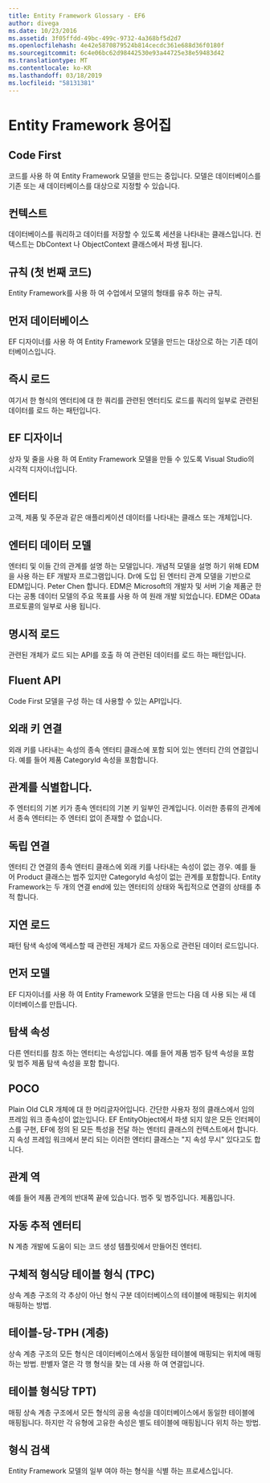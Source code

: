 ```yaml
---
title: Entity Framework Glossary - EF6
author: divega
ms.date: 10/23/2016
ms.assetid: 3f05ffdd-49bc-499c-9732-4a368bf5d2d7
ms.openlocfilehash: 4e42e5870879524b814cecdc361e688d36f0180f
ms.sourcegitcommit: 6c4e06bc62d98442530e93a44725e38e59483d42
ms.translationtype: MT
ms.contentlocale: ko-KR
ms.lasthandoff: 03/18/2019
ms.locfileid: "58131381"
---
```

# <a name="entity-framework-glossary"></a>Entity Framework 용어집
## <a name="code-first"></a>Code First
코드를 사용 하 여 Entity Framework 모델을 만드는 중입니다. 모델은 데이터베이스를 기존 또는 새 데이터베이스를 대상으로 지정할 수 있습니다.

## <a name="context"></a>컨텍스트
데이터베이스를 쿼리하고 데이터를 저장할 수 있도록 세션을 나타내는 클래스입니다. 컨텍스트는 DbContext 나 ObjectContext 클래스에서 파생 됩니다.

## <a name="convention-code-first"></a>규칙 (첫 번째 코드)
Entity Framework를 사용 하 여 수업에서 모델의 형태를 유추 하는 규칙.

## <a name="database-first"></a>먼저 데이터베이스
EF 디자이너를 사용 하 여 Entity Framework 모델을 만드는 대상으로 하는 기존 데이터베이스입니다.

## <a name="eager-loading"></a>즉시 로드
여기서 한 형식의 엔터티에 대 한 쿼리를 관련된 엔터티도 로드를 쿼리의 일부로 관련된 데이터를 로드 하는 패턴입니다.

## <a name="ef-designer"></a>EF 디자이너
상자 및 줄을 사용 하 여 Entity Framework 모델을 만들 수 있도록 Visual Studio의 시각적 디자이너입니다.

## <a name="entity"></a>엔터티
고객, 제품 및 주문과 같은 애플리케이션 데이터를 나타내는 클래스 또는 개체입니다.

## <a name="entity-data-model"></a>엔터티 데이터 모델
엔터티 및 이들 간의 관계를 설명 하는 모델입니다. 개념적 모델을 설명 하기 위해 EDM을 사용 하는 EF 개발자 프로그램입니다. Dr에 도입 된 엔터티 관계 모델을 기반으로 EDM입니다. Peter Chen 합니다. EDM은 Microsoft의 개발자 및 서버 기술 제품군 한다는 공통 데이터 모델의 주요 목표를 사용 하 여 원래 개발 되었습니다. EDM은 OData 프로토콜의 일부로 사용 됩니다.

## <a name="explicit-loading"></a>명시적 로드
관련된 개체가 로드 되는 API를 호출 하 여 관련된 데이터를 로드 하는 패턴입니다.

## <a name="fluent-api"></a>Fluent API
Code First 모델을 구성 하는 데 사용할 수 있는 API입니다.

## <a name="foreign-key-association"></a>외래 키 연결
외래 키를 나타내는 속성의 종속 엔터티 클래스에 포함 되어 있는 엔터티 간의 연결입니다. 예를 들어 제품 CategoryId 속성을 포함합니다.

## <a name="identifying-relationship"></a>관계를 식별합니다.
주 엔터티의 기본 키가 종속 엔터티의 기본 키 일부인 관계입니다. 이러한 종류의 관계에서 종속 엔터티는 주 엔터티 없이 존재할 수 없습니다.

## <a name="independent-association"></a>독립 연결
엔터티 간 연결의 종속 엔터티 클래스에 외래 키를 나타내는 속성이 없는 경우. 예를 들어 Product 클래스는 범주 있지만 CategoryId 속성이 없는 관계를 포함합니다. Entity Framework는 두 개의 연결 end에 있는 엔터티의 상태와 독립적으로 연결의 상태를 추적 합니다.

## <a name="lazy-loading"></a>지연 로드
패턴 탐색 속성에 액세스할 때 관련된 개체가 로드 자동으로 관련된 데이터 로드입니다.

## <a name="model-first"></a>먼저 모델
EF 디자이너를 사용 하 여 Entity Framework 모델을 만드는 다음 데 사용 되는 새 데이터베이스를 만듭니다.

## <a name="navigation-property"></a>탐색 속성
다른 엔터티를 참조 하는 엔터티는 속성입니다. 예를 들어 제품 범주 탐색 속성을 포함 및 범주 제품 탐색 속성을 포함 합니다.

## <a name="poco"></a>POCO
Plain Old CLR 개체에 대 한 머리글자어입니다. 간단한 사용자 정의 클래스에서 임의 프레임 워크 종속성이 없는입니다. EF EntityObject에서 파생 되지 않은 모든 인터페이스를 구현, EF에 정의 된 모든 특성을 전달 하는 엔터티 클래스의 컨텍스트에서 합니다. 지 속성 프레임 워크에서 분리 되는 이러한 엔터티 클래스는 "지 속성 무시" 있다고도 합니다.  

## <a name="relationship-inverse"></a>관계 역
예를 들어 제품 관계의 반대쪽 끝에 있습니다. 범주 및 범주입니다. 제품입니다.

## <a name="self-tracking-entity"></a>자동 추적 엔터티
N 계층 개발에 도움이 되는 코드 생성 템플릿에서 만들어진 엔터티.

## <a name="table-per-concrete-type-tpc"></a>구체적 형식당 테이블 형식 (TPC)
상속 계층 구조의 각 추상이 아닌 형식 구분 데이터베이스의 테이블에 매핑되는 위치에 매핑하는 방법.

## <a name="table-per-hierarchy-tph"></a>테이블-당-TPH (계층)
상속 계층 구조의 모든 형식은 데이터베이스에서 동일한 테이블에 매핑되는 위치에 매핑하는 방법. 판별자 열은 각 행 형식을 찾는 데 사용 하 여 연결입니다.

## <a name="table-per-type-tpt"></a>테이블 형식당 TPT)
매핑 상속 계층 구조에서 모든 형식의 공용 속성을 데이터베이스에서 동일한 테이블에 매핑됩니다. 하지만 각 유형에 고유한 속성은 별도 테이블에 매핑됩니다 위치 하는 방법.

## <a name="type-discovery"></a>형식 검색
Entity Framework 모델의 일부 여야 하는 형식을 식별 하는 프로세스입니다.
